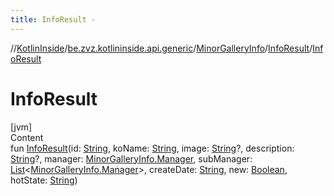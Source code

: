 ```yaml
---
title: InfoResult -
---
```

//[KotlinInside](../../../index.md)/[be.zvz.kotlininside.api.generic](../../index.md)/[MinorGalleryInfo](../index.md)/[InfoResult](index.md)/[InfoResult](-info-result.md)



# InfoResult  
[jvm]  
Content  
fun [InfoResult](-info-result.md)(id: [String](https://kotlinlang.org/api/latest/jvm/stdlib/kotlin/-string/index.html), koName: [String](https://kotlinlang.org/api/latest/jvm/stdlib/kotlin/-string/index.html), image: [String](https://kotlinlang.org/api/latest/jvm/stdlib/kotlin/-string/index.html)?, description: [String](https://kotlinlang.org/api/latest/jvm/stdlib/kotlin/-string/index.html)?, manager: [MinorGalleryInfo.Manager](../-manager/index.md), subManager: [List](https://kotlinlang.org/api/latest/jvm/stdlib/kotlin.collections/-list/index.html)<[MinorGalleryInfo.Manager](../-manager/index.md)>, createDate: [String](https://kotlinlang.org/api/latest/jvm/stdlib/kotlin/-string/index.html), new: [Boolean](https://kotlinlang.org/api/latest/jvm/stdlib/kotlin/-boolean/index.html), hotState: [String](https://kotlinlang.org/api/latest/jvm/stdlib/kotlin/-string/index.html))  




